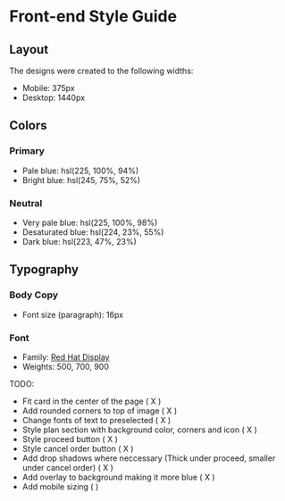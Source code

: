 # Front-end Style Guide

## Layout

The designs were created to the following widths:

- Mobile: 375px
- Desktop: 1440px

## Colors

### Primary

- Pale blue: hsl(225, 100%, 94%)
- Bright blue: hsl(245, 75%, 52%)

### Neutral

- Very pale blue: hsl(225, 100%, 98%)
- Desaturated blue: hsl(224, 23%, 55%)
- Dark blue: hsl(223, 47%, 23%)

## Typography

### Body Copy

- Font size (paragraph): 16px

### Font

- Family: [Red Hat Display](https://fonts.google.com/specimen/Red+Hat+Display)
- Weights: 500, 700, 900

TODO:

- Fit card in the center of the page ( X )
- Add rounded corners to top of image ( X )
- Change fonts of text to preselected ( X )
- Style plan section with background color, corners and icon ( X )
- Style proceed button ( X )
- Style cancel order button ( X )
- Add drop shadows where neccessary (Thick under proceed, smaller under cancel order) ( X )
- Add overlay to background making it more blue ( X )
- Add mobile sizing (  )
